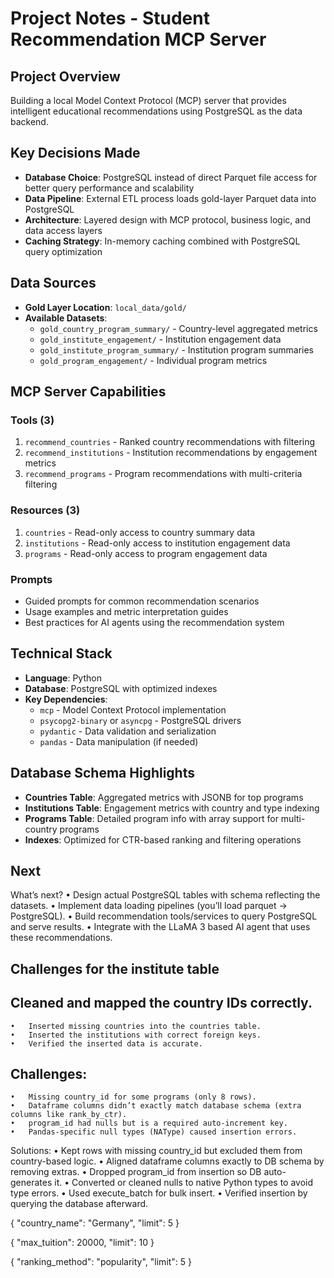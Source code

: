# Project Notes - Student Recommendation MCP Server

## Project Overview
Building a local Model Context Protocol (MCP) server that provides intelligent educational recommendations using PostgreSQL as the data backend.

## Key Decisions Made
- **Database Choice**: PostgreSQL instead of direct Parquet file access for better query performance and scalability
- **Data Pipeline**: External ETL process loads gold-layer Parquet data into PostgreSQL
- **Architecture**: Layered design with MCP protocol, business logic, and data access layers
- **Caching Strategy**: In-memory caching combined with PostgreSQL query optimization

## Data Sources
- **Gold Layer Location**: `local_data/gold/`
- **Available Datasets**:
  - `gold_country_program_summary/` - Country-level aggregated metrics
  - `gold_institute_engagement/` - Institution engagement data
  - `gold_institute_program_summary/` - Institution program summaries
  - `gold_program_engagement/` - Individual program metrics

## MCP Server Capabilities
### Tools (3)
1. `recommend_countries` - Ranked country recommendations with filtering
2. `recommend_institutions` - Institution recommendations by engagement metrics
3. `recommend_programs` - Program recommendations with multi-criteria filtering

### Resources (3)
1. `countries` - Read-only access to country summary data
2. `institutions` - Read-only access to institution engagement data
3. `programs` - Read-only access to program engagement data

### Prompts
- Guided prompts for common recommendation scenarios
- Usage examples and metric interpretation guides
- Best practices for AI agents using the recommendation system

## Technical Stack
- **Language**: Python
- **Database**: PostgreSQL with optimized indexes
- **Key Dependencies**: 
  - `mcp` - Model Context Protocol implementation
  - `psycopg2-binary` or `asyncpg` - PostgreSQL drivers
  - `pydantic` - Data validation and serialization
  - `pandas` - Data manipulation (if needed)

## Database Schema Highlights
- **Countries Table**: Aggregated metrics with JSONB for top programs
- **Institutions Table**: Engagement metrics with country and type indexing
- **Programs Table**: Detailed program info with array support for multi-country programs
- **Indexes**: Optimized for CTR-based ranking and filtering operations

## Next
What’s next?
	•	Design actual PostgreSQL tables with schema reflecting the datasets.
	•	Implement data loading pipelines (you’ll load parquet -> PostgreSQL).
	•	Build recommendation tools/services to query PostgreSQL and serve results.
	•	Integrate with the LLaMA 3 based AI agent that uses these recommendations.

## Challenges for the institute table
## 	Cleaned and mapped the country IDs correctly.
	•	Inserted missing countries into the countries table.
	•	Inserted the institutions with correct foreign keys.
	•	Verified the inserted data is accurate.

  ## Challenges:
	•	Missing country_id for some programs (only 8 rows).
	•	Dataframe columns didn’t exactly match database schema (extra columns like rank_by_ctr).
	•	program_id had nulls but is a required auto-increment key.
	•	Pandas-specific null types (NAType) caused insertion errors.

Solutions:
	•	Kept rows with missing country_id but excluded them from country-based logic.
	•	Aligned dataframe columns exactly to DB schema by removing extras.
	•	Dropped program_id from insertion so DB auto-generates it.
	•	Converted or cleaned nulls to native Python types to avoid type errors.
	•	Used execute_batch for bulk insert.
	•	Verified insertion by querying the database afterward.


  {
  "country_name": "Germany",
  "limit": 5
}



{
  "max_tuition": 20000,
  "limit": 10
}



{
  "ranking_method": "popularity",
  "limit": 5
}


